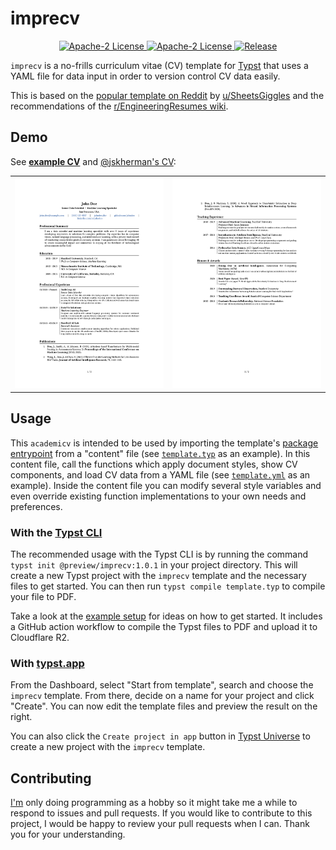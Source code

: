 # imprecv

<p align="center">
  <a href="https://github.com/jskherman/imprecv/stargazers">
    <img alt="Apache-2 License" src="https://img.shields.io/badge/Star%20Repo-⭐-1081c2.svg"/>
  </a>
  <a href="LICENSE">
    <img alt="Apache-2 License" src="https://img.shields.io/badge/license-Apache%202-brightgreen"/>
  </a>
  <a href="https://github.com/jskherman/imprecv/releases">
    <img alt="Release" src="https://img.shields.io/github/v/release/jskherman/imprecv"/>
  </a>
</p>

`imprecv` is a no-frills curriculum vitae (CV) template for [Typst](https://github.com/typst/typst) that uses a YAML file for data input in order to version control CV data easily.

This is based on the [popular template on Reddit](https://web.archive.org/https://old.reddit.com/r/jobs/comments/7y8k6p/im_an_exrecruiter_for_some_of_the_top_companies/) by [u/SheetsGiggles](https://web.archive.org/https://old.reddit.com/user/SheetsGiggles) and the recommendations of the [r/EngineeringResumes wiki](https://web.archive.org/https://old.reddit.com/r/EngineeringResumes/comments/m2cc65/new_and_improved_wiki).

## Demo

See [**example CV**](https://github.com/jskherman/imprecv/releases/latest/download/example.pdf) and [@jskherman's CV](https://go.jskherman.com/cv):

<table cellspacing="0" style="border-collapse: collapse !important; border-spacing: 0 !important;">
 <tr>
  <td>
   <img src="https://github.com/roaldarbol/academicv/raw/main/assets/thumbnail_1.png" alt="Sample CV Page 1">
  </td>
  <td>
   <img src="https://github.com/roaldarbol/academicv/raw/main/assets/thumbnail_2.png" alt="Sample CV Page 2">
  </td>
 </tr>
</table>

## Usage

This `academicv` is intended to be used by importing the template's [package entrypoint](cv.typ) from a "content" file (see [`template.typ`](template/template.typ) as an example).
In this content file, call the functions which apply document styles, show CV components, and load CV data from a YAML file (see [`template.yml`](template/template.yml) as an example).
Inside the content file you can modify several style variables and even override existing function implementations to your own needs and preferences.

### With the [Typst CLI](https://github.com/typst/typst)

The recommended usage with the Typst CLI is by running the command `typst init @preview/imprecv:1.0.1` in your project directory.
This will create a new Typst project with the `imprecv` template and the necessary files to get started.
You can then run `typst compile template.typ` to compile your file to PDF.

Take a look at the [example setup](https://github.com/jskherman/cv.typ-example-repo) for ideas on how to get started. It includes a GitHub action workflow to compile the Typst files to PDF and upload it to Cloudflare R2.

### With [typst.app](https://typst.app)

From the Dashboard, select "Start from template", search and choose the `imprecv` template.
From there, decide on a name for your project and click "Create".
You can now edit the template files and preview the result on the right.

You can also click the `Create project in app` button in [Typst Universe](https://typst.app/universe/package/imprecv) to create a new project with the `imprecv` template.

<!--
### With [typst.app](https://typst.app)

1. Upload the [`cv.typ`](cv.typ), [`utils.typ`](utils.typ), [`template.typ`](template/template.typ). and
   [`template.yml`](template/template.yml) files to your Typst project. You may rename `template.typ` and
   `template.yml`.
2. Use `template.typ` and `template.yml` (or whatever the names after you rename it) as a
   template/starting point for your CV.

-->

## Contributing

[I'm](https://github.com/jskherman) only doing programming as a hobby so it might take me a while to respond to issues and pull requests.
If you would like to contribute to this project, I would be happy to review your pull requests when I can.
Thank you for your understanding.
